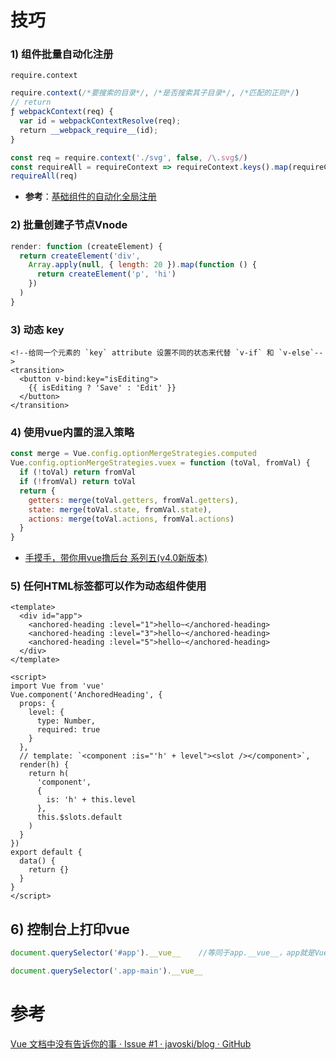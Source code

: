 # 技巧

### 1) 组件批量自动化注册

`require.context`

```js
require.context(/*要搜索的目录*/, /*是否搜索其子目录*/, /*匹配的正则*/)
// return
ƒ webpackContext(req) {
  var id = webpackContextResolve(req);
  return __webpack_require__(id);
}
```

```js
const req = require.context('./svg', false, /\.svg$/)
const requireAll = requireContext => requireContext.keys().map(requireContext)
requireAll(req)
```

- **参考**：[基础组件的自动化全局注册](https://cn.vuejs.org/v2/guide/components-registration.html#基础组件的自动化全局注册)

### 2) 批量创建子节点Vnode

```js
render: function (createElement) {
  return createElement('div',
    Array.apply(null, { length: 20 }).map(function () {
      return createElement('p', 'hi')
    })
  )
}
```

### 3) 动态 key

```vue
<!--给同一个元素的 `key` attribute 设置不同的状态来代替 `v-if` 和 `v-else`-->
<transition>
  <button v-bind:key="isEditing">
    {{ isEditing ? 'Save' : 'Edit' }}
  </button>
</transition>
```

### 4) 使用vue内置的混入策略

```js
const merge = Vue.config.optionMergeStrategies.computed
Vue.config.optionMergeStrategies.vuex = function (toVal, fromVal) {
  if (!toVal) return fromVal
  if (!fromVal) return toVal
  return {
    getters: merge(toVal.getters, fromVal.getters),
    state: merge(toVal.state, fromVal.state),
    actions: merge(toVal.actions, fromVal.actions)
  }
}
```

- [手摸手，带你用vue撸后台 系列五(v4.0新版本)](https://juejin.cn/post/6844903840626507784#heading-16)

### 5) 任何HTML标签都可以作为动态组件使用

<!-- Use preprocessors via the lang attribute! e.g. <template lang="pug"> -->

<template>
  <div id="app">
    <anchored-heading :level="1">hello~</anchored-heading>
    <anchored-heading :level="3">hello~</anchored-heading>
    <anchored-heading :level="5">hello~</anchored-heading>
  </div>
</template>

```vue
<template>
  <div id="app">
    <anchored-heading :level="1">hello~</anchored-heading>
    <anchored-heading :level="3">hello~</anchored-heading>
    <anchored-heading :level="5">hello~</anchored-heading>
  </div>
</template>

<script>
import Vue from 'vue'
Vue.component('AnchoredHeading', {
  props: {
    level: {
      type: Number,
      required: true
    }
  },
  // template: `<component :is="'h' + level"><slot /></component>`,
  render(h) {
    return h(
      'component',
      {
        is: 'h' + this.level
      },
      this.$slots.default
    )
  }
})
export default {
  data() {
    return {}
  }
}
</script>
```

## 6) 控制台上打印vue

```js
document.querySelector('#app').__vue__    //等同于app.__vue__，app就是Vue的实例,root

document.querySelector('.app-main').__vue__
```

# 参考

[Vue 文档中没有告诉你的事 · Issue #1 · javoski/blog · GitHub](https://github.com/javoski/blog/issues/1)
